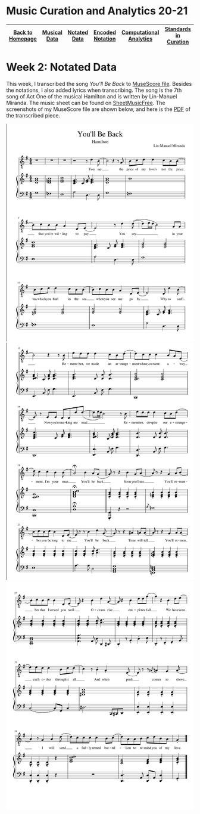 # Music Curation and Analytics 20-21

| [Back to Homepage](https://github.com/chenjcharlotte/MCA-2020/blob/master/README.md) | [Musical Data](https://github.com/chenjcharlotte/MCA-2020/blob/master/weeklyTasks/week1.md) | [Notated Data](https://github.com/chenjcharlotte/MCA-2020/blob/master/weeklyTasks/week2.md) | [Encoded Notation](https://github.com/chenjcharlotte/MCA-2020/blob/master/weeklyTasks/week3.md) | [Computational Analytics](https://github.com/chenjcharlotte/MCA-2020/blob/master/weeklyTasks/week4.md) | [Standards in Curation](https://github.com/chenjcharlotte/MCA-2020/blob/master/weeklyTasks/week5.md) |
|---|---|---|---|---|---|

# Week 2: Notated Data 

This week, I transcribed the song *You'll Be Back* to [MuseScore file](https://github.com/chenjcharlotte/MCA-2020/blob/master/You'll_Be_Back.mscz). Besides the notations, I also added lyrics when transcribing. The song is the 7th song of Act One of the musical Hamilton and is written by Lin-Manuel Miranda. 
The music sheet can be found on [SheetMusicFree](https://sheetmusic-free.com/youll-be-back-sheet-music-hamilton/). 
The screenshots of my MuseScore file are shown below, and here is the [PDF](https://github.com/chenjcharlotte/MCA-2020/blob/master/data/You'll_Be_Back.pdf) of the transcribed piece. 

<p align="center">
<img src="https://github.com/chenjcharlotte/MCA-2020/blob/master/images/week2MSpage1.png" width="600">
<img src="https://github.com/chenjcharlotte/MCA-2020/blob/master/images/week2MSpage2.png" width="600">
<img src="https://github.com/chenjcharlotte/MCA-2020/blob/master/images/week2MSpage3.png" width="600">
</p>
